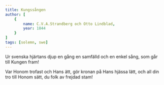 ```yaml
---
title: Kungssången
author: [
	{
		name: C.V.A.Strandberg och Otto Lindblad,
		year: 1844
	}
]
tags: [solemn, swe]
---
```


Ur svenska hjärtans djup en gång
en samfälld och en enkel sång,
som går till Kungen fram!

Var Honom trofast och Hans ätt,
gör kronan på Hans hjässa lätt,
och all din tro till Honom sätt,
du folk av frejdad stam!
